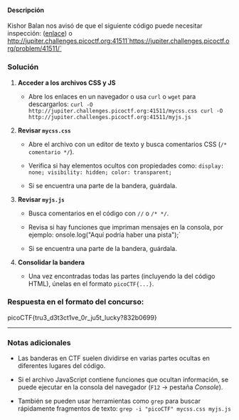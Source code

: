 #### Descripción

Kishor Balan nos avisó de que el siguiente código puede necesitar inspección: ([enlace](https://jupiter.challenges.picoctf.org/problem/41511/)) o http://jupiter.challenges.picoctf.org:41511`https://jupiter.challenges.picoctf.org/problem/41511/`

### **Solución**

1. **Acceder a los archivos CSS y JS**
    
    - Abre los enlaces en un navegador o usa `curl` o `wget` para descargarlos:
        `curl -O http://jupiter.challenges.picoctf.org:41511/mycss.css curl -O http://jupiter.challenges.picoctf.org:41511/myjs.js`
        
2. **Revisar `mycss.css`**
    
    - Abre el archivo con un editor de texto y busca comentarios CSS (`/* comentario */`).
        
    - Verifica si hay elementos ocultos con propiedades como:
        `display: none; visibility: hidden; color: transparent;`
        
    - Si se encuentra una parte de la bandera, guárdala.
        
3. **Revisar `myjs.js`**
    
    - Busca comentarios en el código con `//` o `/* */`.
        
    - Revisa si hay funciones que impriman mensajes en la consola, por ejemplo:
        onsole.log("Aquí podría haber una pista");`
        
    - Si se encuentra una parte de la bandera, guárdala.
        
4. **Consolidar la bandera**
    
    - Una vez encontradas todas las partes (incluyendo la del código HTML), únelas en el formato `picoCTF{...}`.
        

### **Respuesta en el formato del concurso:**

picoCTF{tru3_d3t3ct1ve_0r_ju5t_lucky?832b0699}

---

### **Notas adicionales**

- Las banderas en CTF suelen dividirse en varias partes ocultas en diferentes lugares del código.
    
- Si el archivo JavaScript contiene funciones que ocultan información, se puede ejecutar en la consola del navegador (`F12` → pestaña _Console_).
    
- También se pueden usar herramientas como `grep` para buscar rápidamente fragmentos de texto:
    `grep -i "picoCTF" mycss.css myjs.js`